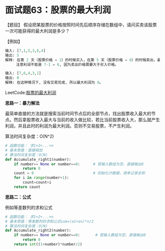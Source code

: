 # 面试题63：股票的最大利润

【题目】 假设把某股票的价格按照时间先后顺序存储在数组中，请问买卖该股票一次可能获得的最大利润是多少？

【例如】

```python
输入: [7,1,5,3,6,4]
输出: 5
解释: 在第 2 天（股票价格 = 1）的时候买入，在第 5 天（股票价格 = 6）的时候卖出，最大利润 = 6-1 = 5 。
     注意利润不能是 7-1 = 6, 因为卖出价格需要大于买入价格。
```



```Python
输入: [7,6,4,3,1]
输出: 0
解释: 在这种情况下, 没有交易完成, 所以最大利润为 0。

```





LeetCode:[股票的最大利润](https://leetcode-cn.com/problems/gu-piao-de-zui-da-li-run-lcof/)

**思路一：暴力解法**

最简单直接的方法就是搜索当前时间节点后的全部节点，找出股票收入最大的节点。然后拿股票收入最大与当前的收入做比较，若比当前股票收入大，那么就产生利润，并且此时的利润为最大利润。否则不交易股票，不产生利润。

算法时间复杂度：O(N^2)

```Python
# 函数功能： 求1+2+...+n
# 基本思路：直接相加
# 算法时间复杂度：O(N)
def Accumulate_right1(number):
    if number== None or number==0:      # 若输入数组为空，直接输出0
        return 0
    count = 0                           # 初始化计数器，用来记录总和
    for i in range(number+1):
        count=count+i
    return count
```



**思路二：公式**

例如等差数列的求和公式

```python
# 函数功能： 求1+2+...+n
# 基本思路：等差数列的求和公式sum=(a1+an)*n/2
# 算法时间复杂度：O(N)
def Accumulate_right2(number):
    if number== None or number==0:       # 若输入数组为空，直接输出0
        return 0
    return int((1+number)*number/2)
```



